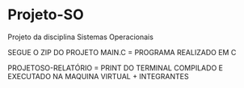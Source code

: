 # Projeto-SO
Projeto da disciplina Sistemas Operacionais

SEGUE O ZIP DO PROJETO 
MAIN.C = PROGRAMA REALIZADO EM C



PROJETOSO-RELATÓRIO = PRINT DO TERMINAL COMPILADO E EXECUTADO NA MAQUINA VIRTUAL + INTEGRANTES
